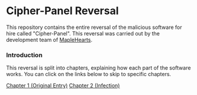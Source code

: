 # Cipher-Panel Reversal
This repository contains the entire reversal of the malicious software for hire called "Cipher-Panel". This reversal was carried out by the development team of [MapleHearts](https://www.maplehearts.net/).

### Introduction
This reversal is split into chapters, explaining how each part of the software works. You can click on the links below to skip to specific chapters.

[Chapter 1 (Original Entry)](https://github.com/ericstolly/cipher/blob/main/chapters/chapter-1-original-entry.md)
[Chapter 2 (Infection)](https://github.com/ericstolly/cipher/blob/main/chapters/chapter-2-infection.md)
